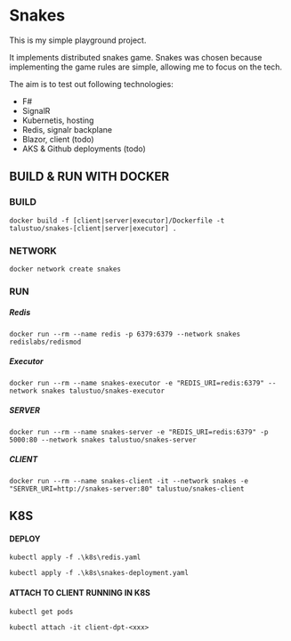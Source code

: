 # Snakes
This is my simple playground project.

It implements distributed snakes game. Snakes was chosen because implementing the game rules are simple, allowing me to focus on the tech.

The aim is to test out following technologies:
- F#
- SignalR
- Kubernetis, hosting
- Redis, signalr backplane
- Blazor, client (todo)
- AKS & Github deployments (todo)

## BUILD & RUN WITH DOCKER

### BUILD
``docker build -f [client|server|executor]/Dockerfile -t talustuo/snakes-[client|server|executor] .``

### NETWORK
``docker network create snakes``

### RUN
##### Redis
``docker run --rm --name redis -p 6379:6379 --network snakes redislabs/redismod``

##### Executor
``docker run --rm --name snakes-executor -e "REDIS_URI=redis:6379" --network snakes talustuo/snakes-executor``

##### SERVER
``docker run --rm --name snakes-server -e "REDIS_URI=redis:6379" -p 5000:80 --network snakes talustuo/snakes-server``

##### CLIENT
``docker run --rm --name snakes-client -it --network snakes -e "SERVER_URI=http://snakes-server:80" talustuo/snakes-client``

## K8S

#### DEPLOY
``kubectl apply -f .\k8s\redis.yaml``

``kubectl apply -f .\k8s\snakes-deployment.yaml``

#### ATTACH TO CLIENT RUNNING IN K8S
``kubectl get pods``

``kubectl attach -it client-dpt-<xxx>``